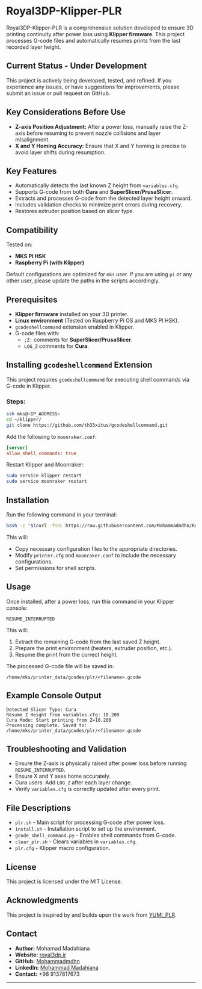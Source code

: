 # Royal3DP-Klipper-PLR

Royal3DP-Klipper-PLR is a comprehensive solution developed to ensure 3D printing continuity after power loss using **Klipper firmware**. This project processes G-code files and automatically resumes prints from the last recorded layer height.

## Current Status - Under Development
This project is actively being developed, tested, and refined. If you experience any issues, or have suggestions for improvements, please submit an issue or pull request on GitHub.

## Key Considerations Before Use
- **Z-axis Position Adjustment:** After a power loss, manually raise the Z-axis before resuming to prevent nozzle collisions and layer misalignment.
- **X and Y Homing Accuracy:** Ensure that X and Y homing is precise to avoid layer shifts during resumption.

## Key Features
- Automatically detects the last known Z height from `variables.cfg`.
- Supports G-code from both **Cura** and **SuperSlicer/PrusaSlicer**.
- Extracts and processes G-code from the detected layer height onward.
- Includes validation checks to minimize print errors during recovery.
- Restores extruder position based on slicer type.

## Compatibility
Tested on:
- **MKS PI HSK**
- **Raspberry Pi (with Klipper)**

Default configurations are optimized for `mks` user. If you are using `pi` or any other user, please update the paths in the scripts accordingly.

## Prerequisites
- **Klipper firmware** installed on your 3D printer.
- **Linux environment** (Tested on Raspberry Pi OS and MKS PI HSK).
- `gcodeshellcommand` extension enabled in Klipper.
- G-code files with:
  - `;Z:` comments for **SuperSlicer/PrusaSlicer**.
  - `LOG_Z` comments for **Cura**.

## Installing `gcodeshellcommand` Extension
This project requires `gcodeshellcommand` for executing shell commands via G-code in Klipper.

### Steps:
```bash
ssh mks@<IP_ADDRESS>
cd ~/klipper/
git clone https://github.com/th33xitus/gcodeshellcommand.git
```

Add the following to `moonraker.conf`:
```ini
[server]
allow_shell_commands: true
```

Restart Klipper and Moonraker:
```bash
sudo service klipper restart
sudo service moonraker restart
```

## Installation
Run the following command in your terminal:
```bash
bash -c "$(curl -fsSL https://raw.githubusercontent.com/Mohammadmdhn/Royal3DP-Klipper-PLR/main/install.sh)"
```

This will:
- Copy necessary configuration files to the appropriate directories.
- Modify `printer.cfg` and `moonraker.conf` to include the necessary configurations.
- Set permissions for shell scripts.

## Usage
Once installed, after a power loss, run this command in your Klipper console:
```gcode
RESUME_INTERRUPTED
```
This will:
1. Extract the remaining G-code from the last saved Z height.
2. Prepare the print environment (heaters, extruder position, etc.).
3. Resume the print from the correct height.

The processed G-code file will be saved in:
```
/home/mks/printer_data/gcodes/plr/<filename>.gcode
```

## Example Console Output
```
Detected Slicer Type: Cura
Resume Z Height from variables.cfg: 10.200
Cura Mode: Start printing from Z=10.200
Processing complete. Saved to: /home/mks/printer_data/gcodes/plr/<filename>.gcode
```

## Troubleshooting and Validation
- Ensure the Z-axis is physically raised after power loss before running `RESUME_INTERRUPTED`.
- Ensure X and Y axes home accurately.
- Cura users: Add `LOG_Z` after each layer change.
- Verify `variables.cfg` is correctly updated after every print.

## File Descriptions
- `plr.sh` - Main script for processing G-code after power loss.
- `install.sh` - Installation script to set up the environment.
- `gcode_shell_command.py` - Enables shell commands from G-code.
- `clear_plr.sh` - Clears variables in `variables.cfg`.
- `plr.cfg` - Klipper macro configuration.

## License
This project is licensed under the MIT License.

## Acknowledgments
This project is inspired by and builds upon the work from [YUMI_PLR](https://github.com/Yumi-Lab/YUMI_PLR).

## Contact
- **Author:** Mohamad Madahiana
- **Website:** [royal3dp.ir](https://royal3dp.ir)
- **GitHub:** [Mohammadmdhn](https://github.com/Mohammadmdhn)
- **LinkedIn:** [Mohammad Madahiana](https://www.linkedin.com/in/mohammad-madahian-5ab2b622a/)
- **Contact:** +98 9137817673

---

